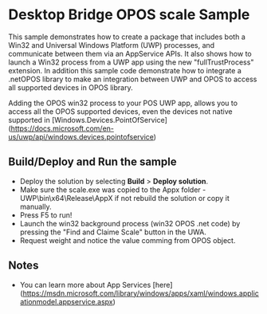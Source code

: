 ﻿# Desktop Bridge OPOS scale Sample

This sample demonstrates how to create a package that includes both a Win32 and Universal Windows Platform (UWP) processes, and communicate between them via an AppService APIs. It also shows how to launch a Win32 process from a UWP app using the new "fullTrustProcess" extension.
In addition this sample code demonstrate how to integrate a .netOPOS library to make an integration between UWP and OPOS to access all supported devices in OPOS library.

Adding the OPOS win32 process to your POS UWP app, allows you to access all the OPOS supported devices, even the devices not native supported in [Windows.​Devices.​Point​OfService] (https://docs.microsoft.com/en-us/uwp/api/windows.devices.pointofservice)


Build/Deploy and Run the sample
-------------------------------

 - Deploy the solution by selecting **Build** \> **Deploy solution**.
 - Make sure the scale.exe was copied to the Appx folder - UWP\bin\x64\Release\AppX if not rebuild the solution or copy it manually.
 - Press F5 to run!
 - Launch the win32 background process (win32 OPOS .net code) by pressing the "Find and Claime Scale" button in the UWA.
 - Request weight and notice the value comming from OPOS object.

Notes
------

- You can learn more about App Services [here] (https://msdn.microsoft.com/library/windows/apps/xaml/windows.applicationmodel.appservice.aspx)